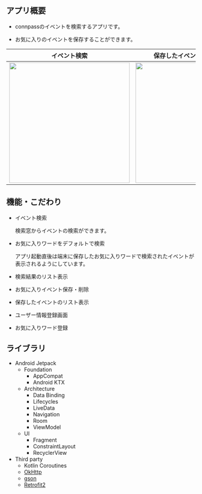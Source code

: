 ## アプリ概要
* connpassのイベントを検索するアプリです。

* お気に入りのイベントを保存することができます。


イベント検索 | 保存したイベントのリスト表示 | ユーザー情報登録画面 
---- | ----  | ---- 
<img src="https://user-images.githubusercontent.com/47232163/91534054-e0b50480-e94b-11ea-9258-9a48b948011b.png" width="320"/>   | <img src="https://user-images.githubusercontent.com/47232163/91534051-e01c6e00-e94b-11ea-846d-526a2eb50e8f.png" width="320"/>  | <img src="https://user-images.githubusercontent.com/57245344/91711359-be77ec80-ebc0-11ea-8170-bf208d915735.png" width="320"/>

## 機能・こだわり

* イベント検索

  検索窓からイベントの検索ができます。

* お気に入りワードをデフォルトで検索

  アプリ起動直後は端末に保存したお気に入りワードで検索されたイベントが表示されるようにしています。

* 検索結果のリスト表示


* お気に入りイベント保存・削除
*  保存したイベントのリスト表示

* ユーザー情報登録画面
* お気に入りワード登録

## ライブラリ
* Android Jetpack
  * Foundation
    * AppCompat
    * Android KTX
  * Architecture
    * Data Binding
    * Lifecycles
    * LiveData
    * Navigation
    * Room
    * ViewModel
  * UI
    * Fragment
    * ConstraintLayout
    * RecyclerView
* Third party
  * Kotlin Coroutines
  * [OkHttp](https://square.github.io/okhttp/#okhttp)
  * [gson](https://github.com/google/gson)
  * [Retrofit2](https://square.github.io/retrofit/)
